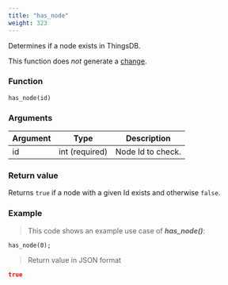 ```yaml
---
title: "has_node"
weight: 323
---
```


Determines if a node exists in ThingsDB.

This function does *not* generate a [change](../../overview/changes).

### Function

`has_node(id)`

### Arguments

Argument | Type | Description
-------- | ---- | -----------
id | int (required) | Node Id to check.

### Return value

Returns `true` if a node with a given Id exists and otherwise `false`.

### Example

> This code shows an example use case of ***has_node()***:

```thingsdb,json_response,@t
has_node(0);
```

> Return value in JSON format

```json
true
```
